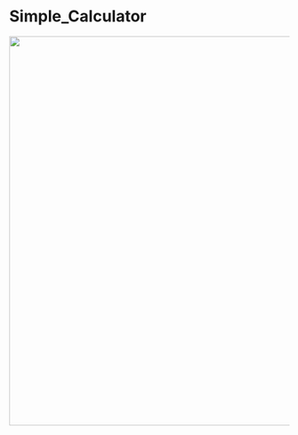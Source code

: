 # Simple_Calculator

<img src="https://github.com/user-attachments/assets/73f8c624-bbbf-4d13-adce-9ee87f2c4fa8" width="700px" height="700px">

